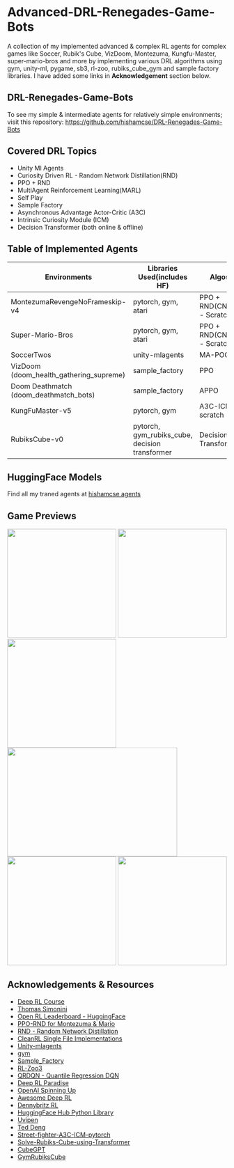 # Advanced-DRL-Renegades-Game-Bots

A collection of my implemented advanced & complex RL agents for complex games like Soccer, Rubik's Cube, VizDoom, Montezuma, Kungfu-Master, super-mario-bros and more by implementing various DRL algorithms 
using gym, unity-ml, pygame, sb3, rl-zoo, rubiks_cube_gym and sample factory libraries. I have added some links in **Acknowledgement** section below. 

## DRL-Renegades-Game-Bots
To see my simple & intermediate agents for relatively simple environments; visit this repository: https://github.com/hishamcse/DRL-Renegades-Game-Bots

## Covered DRL Topics
  * Unity Ml Agents
  * Curiosity Driven RL - Random Network Distillation(RND)
  * PPO + RND
  * MultiAgent Reinforcement Learning(MARL)
  * Self Play
  * Sample Factory
  * Asynchronous Advantage Actor-Critic (A3C)
  * Intrinsic Curiosity Module (ICM)
  * Decision Transformer (both online & offline)

## Table of Implemented Agents

| **Environments**                       | **Libraries Used(includes HF)**                                       | **Algos**                    | **Kaggle Notebooks** |
|----------------------------------------|-----------------------------------------------------------------------|------------------------------|----------------------|
| MontezumaRevengeNoFrameskip-v4         | pytorch, gym, atari                                                   | PPO + RND(CNN) - Scratch     | [Link](https://www.kaggle.com/code/syedjarullahhisham/drl-extra-personal-unit-5-rnd-montezuma-mario-bros)                     |
| Super-Mario-Bros                       | pytorch, gym, atari                                                   | PPO + RND(CNN) - Scratch     | [Link](https://www.kaggle.com/code/syedjarullahhisham/drl-extra-personal-unit-5-rnd-super-mario-bros)                     |
| SoccerTwos                             | unity-mlagents                                                        | MA-POCA                      | [Link](https://www.kaggle.com/code/syedjarullahhisham/drl-huggingface-unit-7-marl-soccer-2vs2)                     |
| VizDoom (doom_health_gathering_supreme)| sample_factory                                                        | PPO                          | [Link](https://www.kaggle.com/code/syedjarullahhisham/drl-huggingface-unit-8-ii-smpfc-vizdoom-deathmatch)                     |
| Doom Deathmatch (doom_deathmatch_bots) | sample_factory                                                        | APPO                         | [Link](https://www.kaggle.com/code/syedjarullahhisham/drl-huggingface-unit-8-ii-smpfc-vizdoom-deathmatch)                     |
| KungFuMaster-v5                        | pytorch, gym                                                          | A3C-ICM-scratch              | [Link](https://www.kaggle.com/code/syedjarullahhisham/drl-extra-personal-adv-drl-a3c-icm-kungfu-master)
| RubiksCube-v0                          | pytorch, gym_rubiks_cube, decision transformer                        | Decision Transformer         | [Link](https://www.kaggle.com/code/syedjarullahhisham/drl-advanced-decisiontransformer-rubikscube)

## HuggingFace Models
Find all my traned agents at [hishamcse agents](https://huggingface.co/hishamcse)

## Game Previews

<img src="https://www.gymlibrary.dev/_images/montezuma_revenge.gif" height="250"/> <img src="https://media.tenor.com/pKgBbArPChQAAAAC/mario-super.gif" height="250"/> <img src="https://encrypted-tbn0.gstatic.com/images?q=tbn:ANd9GcS1LFs0griZFmQBd1Pw_odjoUN1vdxBY1iz3de2HQFxHMHAlqJA9un1zJRQk8F6LuNjFiM&usqp=CAU" height="250"/> 
  <img src="https://www.gocoder.one/static/unity-ml-agents-soccertwos-b6e8a229df44d79b8d8a559338680026.gif" width="390" height="250"/> <img src="https://www.gymlibrary.dev/_images/kung_fu_master.gif" height="250"/> 
  <img src="https://i.sstatic.net/wgKuG.gif" height="250"/> 


## Acknowledgements & Resources
   * [Deep RL Course](https://huggingface.co/learn/deep-rl-course/unit0/introduction)
   * [Thomas Simonini](https://x.com/ThomasSimonini)
   * [Open RL Leaderboard - HuggingFace](https://huggingface.co/spaces/open-rl-leaderboard/leaderboard)
   * [PPO-RND for Montezuma & Mario](https://github.com/alirezakazemipour/PPO-RND/tree/main)
   * [RND - Random Network Distillation](https://medium.com/data-from-the-trenches/curiosity-driven-learning-through-random-network-distillation-488ffd8e5938)
   * [CleanRL Single File Implementations](https://docs.cleanrl.dev/)
   * [Unity-mlagents](https://github.com/Unity-Technologies/ml-agents)
   * [gym](https://www.gymlibrary.dev/index.html)
   * [Sample_Factory](https://www.samplefactory.dev/)
   * [RL-Zoo3](https://stable-baselines3.readthedocs.io/en/master/guide/rl_zoo.html)
   * [QRDQN - Quantile Regression DQN](https://advancedoracademy.medium.com/quantile-regression-dqn-pushing-the-boundaries-of-value-distribution-approximation-in-620af75ec5f3)
   * [Deep RL Paradise](https://github.com/alirezakazemipour/DeepRL-Paradise)
   * [OpenAI Spinning Up](https://spinningup.openai.com/en/latest/)
   * [Awesome Deep RL](https://github.com/kengz/awesome-deep-rl)
   * [Dennybritz RL](https://github.com/dennybritz/reinforcement-learning)
   * [HuggingFace Hub Python Library](https://huggingface.co/docs/huggingface_hub/index)
   * [Uvipen](https://github.com/uvipen)
   * [Ted Deng](https://github.com/tedtedtedtedtedted)
   * [Street-fighter-A3C-ICM-pytorch](https://github.com/uvipen/Street-fighter-A3C-ICM-pytorch)
   * [Solve-Rubiks-Cube-using-Transformer](https://github.com/tedtedtedtedtedted/Solve-Rubiks-Cube-Via-Transformer/tree/main)
   * [CubeGPT](https://github.com/tedtedtedtedtedted/Solve-Rubiks-Cube-Via-Transformer/tree/main/CubeGPT)
   * [GymRubiksCube](https://github.com/mgroling/GymRubiksCube)
